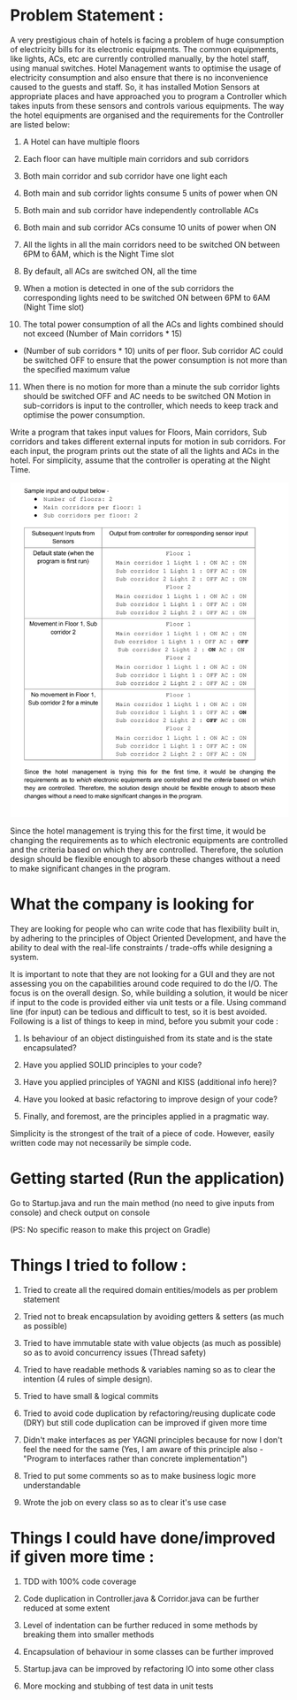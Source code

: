 # Problem Statement :

A very prestigious chain of hotels is facing a problem of huge consumption of electricity bills for
its electronic equipments. The common equipments, like lights, ACs, etc are currently controlled
manually, by the hotel staff, using manual switches. Hotel Management wants to optimise the
usage of electricity consumption and also ensure that there is no inconvenience caused to the
guests and staff. So, it has installed Motion Sensors at appropriate places and have approached
you to program a Controller which takes inputs from these sensors and controls various
equipments.
The way the hotel equipments are organised and the requirements for the Controller are listed
below:

1. A Hotel can have multiple floors

2. Each floor can have multiple main corridors and sub corridors
   
3. Both main corridor and sub corridor have one light each
   
4. Both main and sub corridor lights consume 5 units of power when ON
   
5. Both main and sub corridor have independently controllable ACs
   
6. Both main and sub corridor ACs consume 10 units of power when ON
   
7. All the lights in all the main corridors need to be switched ON between 6PM to 6AM, which is the Night Time slot
   
8. By default, all ACs are switched ON, all the time
   
9. When a motion is detected in one of the sub corridors the corresponding lights need to be switched ON between 6PM 
   to 6AM (Night Time slot)
   
10. The total power consumption of all the ACs and lights combined should not exceed (Number of Main corridors * 15) 
+ (Number of sub corridors * 10) units of per floor. Sub corridor AC could be switched OFF to ensure that the power 
  consumption is not more than the specified maximum value
  
11. When there is no motion for more than a minute the sub corridor lights should be switched OFF and AC needs to be 
    switched ON Motion in sub-corridors is input to the controller, which needs to keep track and optimise the power 
    consumption.

Write a program that takes input values for Floors, Main corridors, Sub corridors and takes
different external inputs for motion in sub corridors. For each input, the program prints out the
state of all the lights and ACs in the hotel. For simplicity, assume that the controller is operating
at the Night Time.

![alt text](https://raw.githubusercontent.com/pulkitent/hotel-automation/master/Sample%20input%20and%20output.png)

Since the hotel management is trying this for the first time, it would be changing the
requirements as to which electronic equipments are controlled and the criteria based on which
they are controlled. Therefore, the solution design should be flexible enough to absorb these
changes without a need to make significant changes in the program.

# What the company is looking for

They are looking for people who can write code that has flexibility built in, by
adhering to the principles of Object Oriented Development, and have the ability to
deal with the real-life constraints / trade-offs while designing a system.

It is important to note that they are not looking for a GUI and they are not assessing
you on the capabilities around code required to do the I/O. The focus is on the
overall design. So, while building a solution, it would be nicer if input to the code
is provided either via unit tests or a file. Using command line (for input) can be
tedious and difficult to test, so it is best avoided.
Following is a list of things to keep in mind, before you submit your code :

1. Is behaviour of an object distinguished from its state and is the state
encapsulated?
   
2. Have you applied SOLID principles to your code?
   
3. Have you applied principles of YAGNI and KISS (additional info here)?
   
4. Have you looked at basic refactoring to improve design of your code?
   
5. Finally, and foremost, are the principles applied in a pragmatic way.

Simplicity is the strongest of the trait of a piece of code. However, easily
written code may not necessarily be simple code.

# Getting started (Run the application)

Go to Startup.java and run the main method (no need to give inputs from console) 
and check output on console 

(PS: No specific reason to make this project on Gradle)

# Things I tried to follow :

1. Tried to create all the required domain entities/models as per problem statement

2. Tried not to break encapsulation by avoiding getters & setters (as much as possible)

3. Tried to have immutable state with value objects (as much as possible) so as to avoid 
concurrency issues (Thread safety)

4. Tried to have readable methods & variables naming so as to clear the intention 
(4 rules of simple design).
 
5. Tried to have small & logical commits

6. Tried to avoid code duplication by refactoring/reusing duplicate code (DRY) 
but still code duplication can be improved if given more time

7. Didn't make interfaces as per YAGNI principles because for now I don't feel 
the need for the same (Yes, I am aware of this principle also - "Program to interfaces rather 
than concrete implementation")

8. Tried to put some comments so as to make business logic more understandable

9. Wrote the job on every class so as to clear it's use case


# Things I could have done/improved if given more time :

1. TDD with 100% code coverage

2. Code duplication in Controller.java & Corridor.java can be further reduced
at some extent

3. Level of indentation can be further reduced in some methods by breaking them into smaller methods

4. Encapsulation of behaviour in some classes can be further improved

5. Startup.java can be improved by refactoring IO into some other class

6. More mocking and stubbing of test data in unit tests
